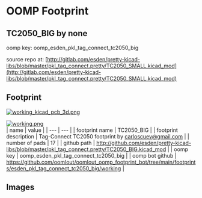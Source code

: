 # OOMP Footprint  
## TC2050_BIG  by none  
  
oomp key: oomp_esden_pkl_tag_connect_tc2050_big  
  
source repo at: [http://gitlab.com/esden/pretty-kicad-libs/blob/master/pkl_tag_connect.pretty/TC2050_SMALL.kicad_mod](http://gitlab.com/esden/pretty-kicad-libs/blob/master/pkl_tag_connect.pretty/TC2050_SMALL.kicad_mod)  
## Footprint  
  
[![working_kicad_pcb_3d.png](working_kicad_pcb_3d_600.png)](working_kicad_pcb_3d.png)  
  
[![working.png](working_600.png)](working.png)  
| name | value | 
| --- | --- | 
| footprint name | TC2050_BIG | 
| footprint description | Tag-Connect TC2050 footprint by carloscuev@gmail.com | 
| number of pads | 17 | 
| github path | http://github.com/esden/pretty-kicad-libs/blob/master/pkl_tag_connect.pretty/TC2050_BIG.kicad_mod | 
| oomp key | oomp_esden_pkl_tag_connect_tc2050_big | 
| oomp bot github | https://github.com/oomlout/oomlout_oomp_footprint_bot/tree/main/footprints/esden_pkl_tag_connect_tc2050_big/working | 
## Images  
